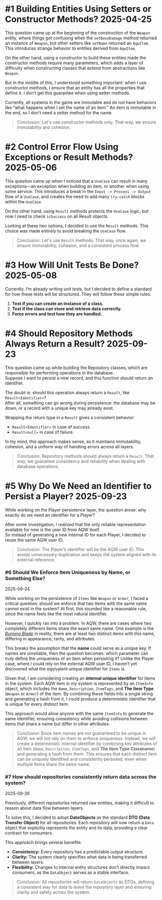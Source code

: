 # #1 Building Entities Using Setters or Constructor Methods? 2025-04-25

This question came up at the beginning of the construction of the `Weapon` entity, where things got confusing when the `setBaseDamage`
method returned an instance of `Weapon`, but other setters like `setName` returned an `AqwItem`. This introduces strange behavior 
to entities derived from `AqwItem`.

On the other hand, using a constructor to build these entities made the constructor methods require many parameters, 
which adds a layer of difficulty when constructing classes that extend from abstractions like `Weapon`.

But in the middle of this, I understood something important: when I use constructor methods, I ensure that an entity has all 
the properties that define it. I don’t get this guarantee when using setter methods.

Currently, all systems in the game are immutable and do not have behaviors like “what happens when I set the name of an item.”
An item is immutable in the end, so I don’t need a setter method for the name.

> Conclusion: Let's use constructor methods only. That way, we ensure immutability and cohesion.

# #2 Control Error Flow Using Exceptions or Result Methods? 2025-05-06

This question came up when I noticed that a `UseCase` can result in many exceptions—an exception when building an item, 
or another when using some service. This introduces a break in the `Input -> Process -> Output` flow of a `UseCase`,
and creates the need to add many `try-catch` blocks within the `UseCase`.

On the other hand, using `Result` methods protects the `UseCase` logic, but now I need to check `isSuccess` on all Result objects.

Looking at these two options, I decided to use the `Result` methods. This choice was made entirely to avoid breaking the `UseCase` flow.

> Conclusion: Let's use `Result` methods. That way, once again, we ensure immutability, cohesion, and a consistent process flow.

# #3 How Will Unit Tests Be Done? 2025-05-08

Currently, I’m already writing unit tests, but I decided to define a standard for how these tests will be structured. 
They will follow these simple rules:

1. **Test if you can create an instance of a class.**  
2. **Test if the class can store and retrieve data correctly.**  
3. **Force errors and test how they are handled.**

# #4 Should Repository Methods Always Return a Result? 2025-09-23  

This question came up while building the Repository classes, which are responsible for performing operations in the database.  
Suppose I want to persist a new record, and this function should return an identifier.  

The doubt is: should this operation always return a `Result`, like `Result<Identifier>`?  
After all, something can go wrong during persistence: the database may be down, or a record with a unique key may already exist.  

Wrapping the return type in a `Result` gives a consistent behavior:  
- `Result<Identifier>` in case of success.  
- `Result<null>` in case of failure.

In my mind, this approach makes sense, as it maintains immutability, cohesion, and a uniform way of handling errors across all layers.  

> Conclusion: Repository methods should always return a `Result`. That way, we guarantee consistency and reliability when dealing with database operations.  

# #5 Why Do We Need an Identifier to Persist a Player? 2025-09-23  

While working on the Player persistence layer, the question arose: why exactly do we need an identifier for a Player?  

After some investigation, I realized that the only reliable representation available for now is the user ID from AQW itself.  
So instead of generating a new internal ID for each Player, I decided to reuse the same AQW user ID. 

> Conclusion: The Player’s identifier will be the AQW user ID. This avoids unnecessary duplication and keeps the system aligned with its external reference.

### #6 Should We Enforce Item Uniqueness by Name, or Something Else?  
2025-09-24  

While working on the persistence of `Items` like `Weapon` or `Armor`, I faced a critical question: should we enforce that two items with the same name cannot exist in the system? At first, this sounded like a reasonable rule, since the name feels like the most natural identifier.  

However, I quickly ran into a problem. In AQW, there are cases where two completely different items share the exact same name. One example is the [*Burning Blade*](http://aqwwiki.wikidot.com/burning-blade) in reality, there are at least two distinct items with this name, differing in appearance, rarity, and attributes.  

This breaks the assumption that the **name** could serve as a unique key. If names are unreliable, then the question becomes: which parameter can truly define the uniqueness of an item when persisting it? Unlike the Player case, where I could rely on the external AQW user ID, I haven’t yet discovered what the equivalent unique identifier for `Items` is.

Given that, I am considering creating an **internal unique identifier** for items in the system. Each AQW item in my system is represented by an `ItemInfo` object, which includes the `Name`, `Description`, `ItemTags`, and **The Item Type** (`Weapon` or `Armor`) of the item. By combining these fields into a single string and generating a hash from it, I could produce a deterministic identifier that is unique for every distinct item.  

This approach would allow anyone with the same `ItemInfo` to generate the same identifier, ensuring consistency while avoiding collisions between items that share a name but differ in other attributes.

> Conclusion Since item names are not guaranteed to be unique in AQW, we will not rely on them to enforce uniqueness. Instead, we will create a deterministic internal identifier by combining key attributes of an item (`Name`, `Description`, `ItemTags`, and **The Item Type Classname**) and generating a hash from them. This ensures that each distinct item can be uniquely identified and consistently persisted, even when multiple items share the same name.

### #7 How should repositories consistently return data across the system?
2025-09-26

Previously, different repositories returned raw entities, making it difficult to reason about data flow between layers.

To solve this, I decided to adopt **DataObjects** as the standard **DTO (Data Transfer Object)** for all repositories. Each repository will now return a `Data` object that explicitly represents the entity and its data, providing a clear contract for consumers.

This approach brings several benefits:
- **Consistency:** Every repository has a predictable output structure.
- **Clarity:** The system clearly specifies what data is being transferred between layers.
- **Flexibility:** Changes to internal entity structures don’t directly impact consumers, as the `DataObject` serves as a stable interface.

> Conclusion: All repositories will return `DataObjects` as DTOs, defining a consistent way for data to leave the repository layer and ensuring clarity and safety across the system.
